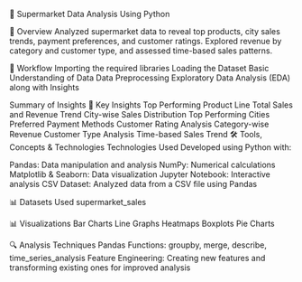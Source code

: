 🛒 Supermarket Data Analysis Using Python

📄 Overview
Analyzed supermarket data to reveal top products, city sales trends, payment preferences, and customer ratings. Explored revenue by category and customer type, and assessed time-based sales patterns.

🔄 Workflow
Importing the required libraries
Loading the Dataset
Basic Understanding of Data
Data Preprocessing
Exploratory Data Analysis (EDA) along with Insights

Summary of Insights
🔑 Key Insights
Top Performing Product Line
Total Sales and Revenue Trend
City-wise Sales Distribution
Top Performing Cities
Preferred Payment Methods
Customer Rating Analysis
Category-wise Revenue
Customer Type Analysis
Time-based Sales Trend
🛠️ Tools, Concepts & Technologies
Technologies Used
Developed using Python with:

Pandas: Data manipulation and analysis
NumPy: Numerical calculations
Matplotlib & Seaborn: Data visualization
Jupyter Notebook: Interactive analysis
CSV Dataset: Analyzed data from a CSV file using Pandas

📊 Datasets Used
supermarket_sales

📊 Visualizations
Bar Charts
Line Graphs
Heatmaps
Boxplots
Pie Charts

🔍 Analysis Techniques
Pandas Functions: groupby, merge, describe, time_series_analysis
Feature Engineering: Creating new features and transforming existing ones for improved analysis
